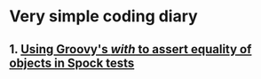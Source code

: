 # Very simple coding diary

## 1. [Using Groovy's *with* to assert equality of objects in Spock tests](./content/spock_use_with_assert.md)
